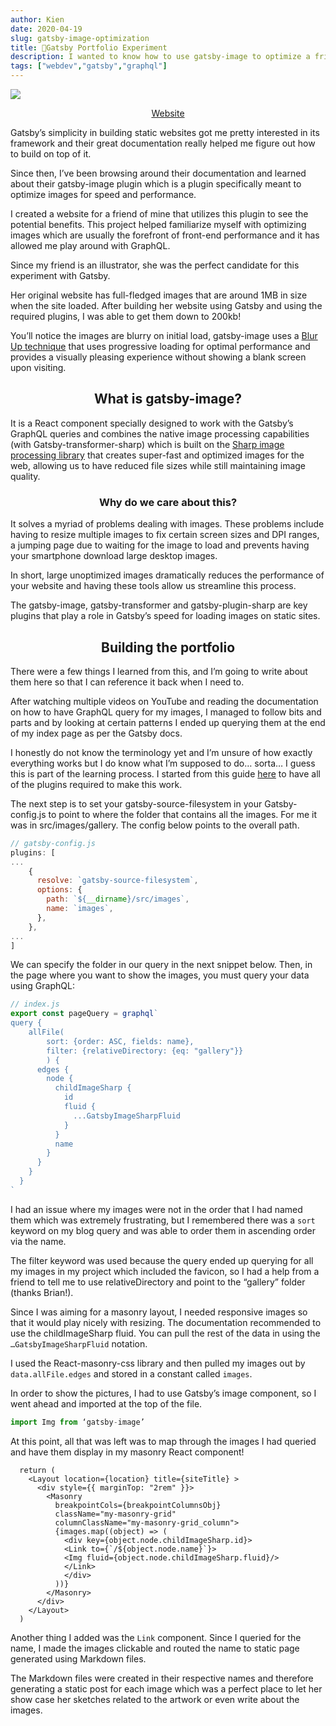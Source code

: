 ```yaml
---
author: Kien
date: 2020-04-19
slug: gatsby-image-optimization
title: 🔨Gatsby Portfolio Experiment
description: I wanted to know how to use gatsby-image to optimize a friend's portfolio and so I decided to remake it using Gatsby.
tags: ["webdev","gatsby","graphql"]
---
```

![](./portfolio.gif)

<center> <p><a href="https://angry-lamarr-540b37.netlify.app/" target="_blank">Website</a></p></center>


Gatsby’s simplicity in building static websites got me pretty interested in its framework and their great documentation really helped me figure out how to build on top of it.

Since then, I’ve been browsing around their documentation and learned about their gatsby-image plugin which is a plugin specifically meant to optimize images for speed and performance.

I created a website for a friend of mine that utilizes this plugin to see the potential benefits. This project helped familiarize myself with optimizing images which are usually the forefront of front-end performance and it has allowed me play around with GraphQL.

Since my friend is an illustrator, she was the perfect candidate for this experiment with Gatsby. 

Her original website has full-fledged images that are around 1MB in size when the site loaded. After building her website using Gatsby and using the required plugins, I was able to get them down to 200kb!

You’ll notice the images are blurry on initial load, gatsby-image uses a [Blur Up technique](https://using-gatsby-image.gatsbyjs.org/blur-up/) that uses progressive loading for optimal performance and provides a visually pleasing experience without showing a blank screen upon visiting.

## <center>What is gatsby-image?</center>

It is a React component specially designed to work with the Gatsby’s GraphQL queries and combines the native image processing capabilities (with Gatsby-transformer-sharp) which is built on the <a href="https://sharp.pixelplumbing.com/" target="_blank">Sharp image processing library</a> that creates super-fast and optimized images for the web, allowing us to have reduced file sizes while still maintaining image quality.

### <center>Why do we care about this? </center>

It solves a myriad of problems dealing with images. These problems include having to resize multiple images to fix certain screen sizes and DPI ranges, a jumping page due to waiting for the image to load and prevents having your smartphone download large desktop images.

In short, large unoptimized images dramatically reduces the performance of your website and having these tools allow us streamline this process.

The gatsby-image, gatsby-transformer and gatsby-plugin-sharp are key plugins that play a role in Gatsby’s speed for loading images on static sites.

## <center>Building the portfolio</center>

There were a few things I learned from this, and I’m going to write about them here so that I can reference it back when I need to.

After watching multiple videos on YouTube and reading the documentation on how to have GraphQL query for my images, I managed to follow bits and parts and by looking at certain patterns I ended up querying them at the end of my index page as per the Gatsby docs.

I honestly do not know the terminology yet and I’m unsure of how exactly everything works but I do know what I’m supposed to do… sorta… I guess this is part of the learning process. I started from this guide [here](https://www.gatsbyjs.org/packages/gatsby-image/) to have all of the plugins required to make this work.

The next step is to set your gatsby-source-filesystem in your Gatsby-config.js to point to where the folder that contains all the images. For me it was in src/images/gallery. The config below points to the overall path.

```javascript
// gatsby-config.js
plugins: [
...
    {
      resolve: `gatsby-source-filesystem`, 
      options: {
        path: `${__dirname}/src/images`,
        name: `images`,
      },
    },
...
]
```

We can specify the folder in our query in the next snippet below. Then, in the page where you want to show the images, you must query your data using GraphQL:
```javascript
// index.js
export const pageQuery = graphql`
query {
    allFile(
        sort: {order: ASC, fields: name},
        filter: {relativeDirectory: {eq: "gallery"}}
        ) {
      edges {
        node {
          childImageSharp {
            id
            fluid {
              ...GatsbyImageSharpFluid
            }
          }
          name
        }
      }
    }
  }
`
```

I had an issue where my images were not in the order that I had named them which was extremely frustrating, but I remembered there was a `sort` keyword on my blog query and was able to order them in ascending order via the name.

The filter keyword was used because the query ended up querying for all my images in my project which included the favicon, so I had a help from a friend to tell me to use relativeDirectory and point to the “gallery” folder (thanks Brian!).

Since I was aiming for a masonry layout, I needed responsive images so that it would play nicely with resizing. The documentation recommended to use the childImageSharp fluid. You can pull the rest of the data in using the `…GatsbyImageSharpFluid` notation.

I used the React-masonry-css library and then pulled my images out by `data.allFile.edges` and stored in a constant called `images`.

In order to show the pictures, I had to use Gatsby’s image component, so I went ahead and imported at the top of the file.  

```javascript
import Img from ‘gatsby-image’
```
At this point, all that was left was to map through the images I had queried and have them display in my masonry React component!

```javascript{numberLines: true}
  return (
    <Layout location={location} title={siteTitle} >
      <div style={{ marginTop: "2rem" }}>
        <Masonry
          breakpointCols={breakpointColumnsObj}
          className="my-masonry-grid"
          columnClassName="my-masonry-grid_column">
          {images.map((object) => (
            <div key={object.node.childImageSharp.id}>
            <Link to={`/${object.node.name}`}>
            <Img fluid={object.node.childImageSharp.fluid}/>
            </Link>
            </div>
          ))}
        </Masonry>
      </div>
    </Layout>
  )
```

Another thing I added was the `Link` component. Since I queried for the name, I made the images clickable and routed the name to static page generated using Markdown files.

The Markdown files were created in their respective names and therefore generating a static post for each image which was a perfect place to let her show case her sketches related to the artwork or even write about the images. 
